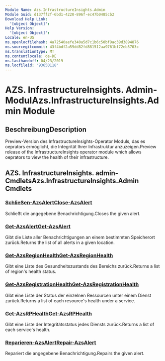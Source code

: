 ```yaml
---
Module Name: Azs.InfrastructureInsights.Admin
Module Guid: d137ff2f-6bd1-4220-896f-ec47b0485cb2
Download Help Link:
  '[object Object]': 
Help Version:
  '[object Object]': 
Locale: en-US
ms.openlocfilehash: 4a72540aefe340a5d7c1b6c50bf9ac39d3894876
ms.sourcegitcommit: 43f4bdf2a59dd82fd881512aa9761bf72eb5703c
ms.translationtype: MT
ms.contentlocale: de-DE
ms.lasthandoff: 04/23/2019
ms.locfileid: "93650118"
---
```

# <span data-ttu-id="ca79c-101">AZS. InfrastructureInsights. Admin-Modul</span><span class="sxs-lookup"><span data-stu-id="ca79c-101">Azs.InfrastructureInsights.Admin Module</span></span>
## <span data-ttu-id="ca79c-102">Beschreibung</span><span class="sxs-lookup"><span data-stu-id="ca79c-102">Description</span></span>
<span data-ttu-id="ca79c-103">Preview-Version des InfrastructureInsights-Operator Moduls, das es oeprators ermöglicht, die Integrität Ihrer Infrastruktur anzuzeigen.</span><span class="sxs-lookup"><span data-stu-id="ca79c-103">Preview release of the InfrastructureInsights operator module which allows oeprators to view the health of their infrastructure.</span></span>

## <span data-ttu-id="ca79c-104">AZS. InfrastructureInsights. admin-Cmdlets</span><span class="sxs-lookup"><span data-stu-id="ca79c-104">Azs.InfrastructureInsights.Admin Cmdlets</span></span>
### [<span data-ttu-id="ca79c-105">Schließen-AzsAlert</span><span class="sxs-lookup"><span data-stu-id="ca79c-105">Close-AzsAlert</span></span>](Close-AzsAlert.md)
<span data-ttu-id="ca79c-106">Schließt die angegebene Benachrichtigung.</span><span class="sxs-lookup"><span data-stu-id="ca79c-106">Closes the given alert.</span></span>

### [<span data-ttu-id="ca79c-107">Get-AzsAlert</span><span class="sxs-lookup"><span data-stu-id="ca79c-107">Get-AzsAlert</span></span>](Get-AzsAlert.md)
<span data-ttu-id="ca79c-108">Gibt die Liste aller Benachrichtigungen an einem bestimmten Speicherort zurück.</span><span class="sxs-lookup"><span data-stu-id="ca79c-108">Returns the list of all alerts in a given location.</span></span>

### [<span data-ttu-id="ca79c-109">Get-AzsRegionHealth</span><span class="sxs-lookup"><span data-stu-id="ca79c-109">Get-AzsRegionHealth</span></span>](Get-AzsRegionHealth.md)
<span data-ttu-id="ca79c-110">Gibt eine Liste des Gesundheitszustands des Bereichs zurück.</span><span class="sxs-lookup"><span data-stu-id="ca79c-110">Returns a list of region's health status.</span></span>

### [<span data-ttu-id="ca79c-111">Get-AzsRegistrationHealth</span><span class="sxs-lookup"><span data-stu-id="ca79c-111">Get-AzsRegistrationHealth</span></span>](Get-AzsRegistrationHealth.md)
<span data-ttu-id="ca79c-112">Gibt eine Liste der Status der einzelnen Ressourcen unter einem Dienst zurück.</span><span class="sxs-lookup"><span data-stu-id="ca79c-112">Returns a list of each resource's health under a service.</span></span>

### [<span data-ttu-id="ca79c-113">Get-AzsRPHealth</span><span class="sxs-lookup"><span data-stu-id="ca79c-113">Get-AzsRPHealth</span></span>](Get-AzsRPHealth.md)
<span data-ttu-id="ca79c-114">Gibt eine Liste der Integritätsstatus jedes Diensts zurück.</span><span class="sxs-lookup"><span data-stu-id="ca79c-114">Returns a list of each service's health.</span></span>

### [<span data-ttu-id="ca79c-115">Reparieren-AzsAlert</span><span class="sxs-lookup"><span data-stu-id="ca79c-115">Repair-AzsAlert</span></span>](Repair-AzsAlert.md)
<span data-ttu-id="ca79c-116">Repariert die angegebene Benachrichtigung.</span><span class="sxs-lookup"><span data-stu-id="ca79c-116">Repairs the given alert.</span></span>


